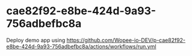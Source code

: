 # cae82f92-e8be-424d-9a93-756adbefbc8a
Deploy demo app using https://github.com/Wopee-io-DEV/p-cae82f92-e8be-424d-9a93-756adbefbc8a/actions/workflows/run.yml
